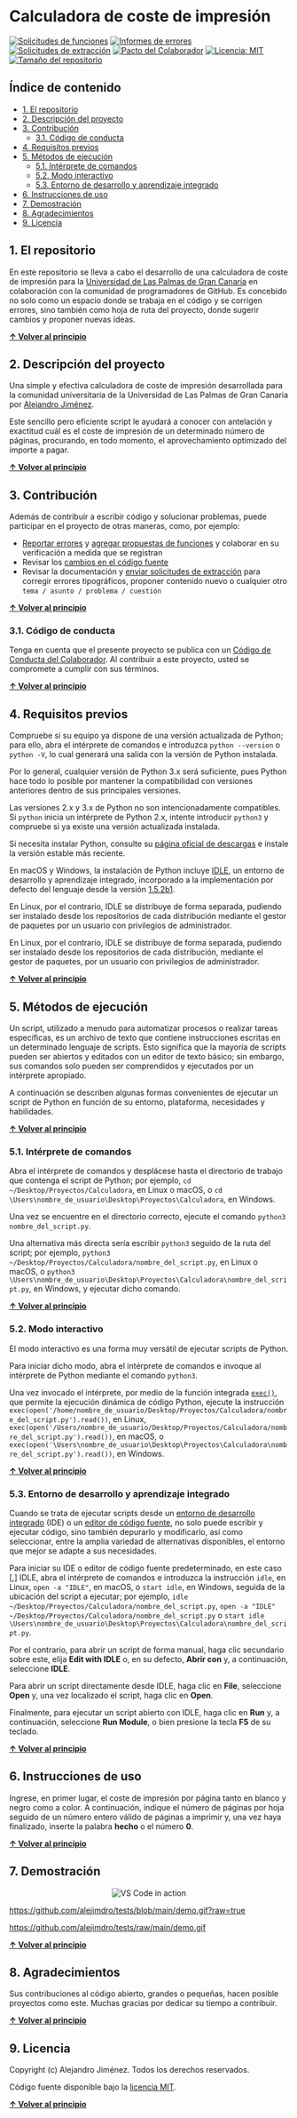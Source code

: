 # Calculadora de coste de impresión
[![Solicitudes de funciones](https://img.shields.io/github/issues-raw/alejimdro/tests/enhancement?color=yellow&label=Solicitudes%20de%20funciones%20abiertas)](https://github.com/alejimdro/tests/issues?utf8=✓&q=is%3Aissue+is%3Aopen+label%3Aenhancement+sort%3Areactions-%2B1-desc+)
[![Informes de errores](https://img.shields.io/github/issues-raw/alejimdro/tests/bug?color=yellow&label=Informes%20de%20errores%20abiertos)](https://github.com/alejimdro/tests/issues?utf8=✓&q=is%3Aissue+is%3Aopen+label%3Abug+)
[![Solicitudes de extracción](https://img.shields.io/github/issues-pr-raw/alejimdro/tests?color=yellow&label=Solicitudes%20de%20extracci%C3%B3n%20abiertas)](https://github.com/alejimdro/tests/pulls?utf8=✓&q=is%3Apr+is%3Aopen+)
[![Pacto del Colaborador](https://img.shields.io/badge/Pacto%20del%20Colaborador-2.0-4baaaa.svg)](./CODE_OF_CONDUCT.md)
[![Licencia: MIT](https://img.shields.io/github/license/alejimdro/tests?label=Licencia)](./LICENSE)
[![Tamaño del repositorio](https://img.shields.io/github/repo-size/alejimdro/tests?label=Tama%C3%B1o%20del%20repositorio)](https://github.com/alejimdro/tests)

## Índice de contenido

* [1. El repositorio](#1-el-repositorio)
* [2. Descripción del proyecto](#2-descripción-del-proyecto)
* [3. Contribución](#3-contribución)
  * [3.1. Código de conducta](#31-código-de-conducta)
* [4. Requisitos previos](#4-requisitos-previos)
* [5. Métodos de ejecución](#5-métodos-de-ejecución)
  * [5.1. Intérprete de comandos](#51-intérprete-de-comandos)
  * [5.2. Modo interactivo](#52-modo-interactivo)
  * [5.3. Entorno de desarrollo y aprendizaje integrado](#53-entorno-de-desarrollo-y-aprendizaje-integrado)
* [6. Instrucciones de uso](#6-instrucciones-de-uso)
* [7. Demostración](#7-demostración)
* [8. Agradecimientos](#8-agradecimientos)
* [9. Licencia](#9-licencia)

## 1. El repositorio

En este repositorio se lleva a cabo el desarrollo de una calculadora de coste de impresión para la [Universidad de Las Palmas de Gran Canaria](https://www.ulpgc.es) en colaboración con la comunidad de programadores de GitHub. Es concebido no solo como un espacio donde se trabaja en el código y se corrigen errores, sino también como hoja de ruta del proyecto, donde sugerir cambios y proponer nuevas ideas.

**[↑ Volver al principio](#índice-de-contenido)**

## 2. Descripción del proyecto

Una simple y efectiva calculadora de coste de impresión desarrollada para la comunidad universitaria de la Universidad de Las Palmas de Gran Canaria por [Alejandro Jiménez](https://github.com/alejimdro).

Este sencillo pero eficiente script le ayudará a conocer con antelación y exactitud cuál es el coste de impresión de un determinado número de páginas, procurando, en todo momento, el aprovechamiento optimizado del importe a pagar.

**[↑ Volver al principio](#índice-de-contenido)**

## 3. Contribución

Además de contribuir a escribir código y solucionar problemas, puede participar en el proyecto de otras maneras, como, por ejemplo:

* [Reportar errores](https://github.com/alejimdro/tests/issues) y [agregar propuestas de funciones](https://github.com/alejimdro/tests/issues) y colaborar en su verificación a medida que se registran
* Revisar los [cambios en el código fuente](https://github.com/alejimdro/tests/pulls)
* Revisar la documentación y [enviar solicitudes de extracción](https://github.com/alejimdro/tests/pulls) para corregir errores tipográficos, proponer contenido nuevo o cualquier otro `tema / asunto / problema / cuestión`

**[↑ Volver al principio](#índice-de-contenido)**

### 3.1. Código de conducta

Tenga en cuenta que el presente proyecto se publica con un [Código de Conducta del Colaborador](./CODE_OF_CONDUCT.md). Al contribuir a este proyecto, usted se compromete a cumplir con sus términos.

**[↑ Volver al principio](#índice-de-contenido)**

## 4. Requisitos previos

Compruebe si su equipo ya dispone de una versión actualizada de Python; para ello, abra el intérprete de comandos e introduzca `python --version` o `python -V`, lo cual generará una salida con la versión de Python instalada.

Por lo general, cualquier versión de Python 3.x será suficiente, pues Python hace todo lo posible por mantener la compatibilidad con versiones anteriores dentro de sus principales versiones.

Las versiones 2.x y 3.x de Python no son intencionadamente compatibles. Si `python` inicia un intérprete de Python 2.x, intente introducir `python3` y compruebe si ya existe una versión actualizada instalada.

Si necesita instalar Python, consulte su [página oficial de descargas](https://www.python.org/downloads/) e instale la versión estable más reciente.

En macOS y Windows, la instalación de Python incluye [IDLE](https://docs.python.org/es/3/library/idle.html), un entorno de desarrollo y aprendizaje integrado, incorporado a la implementación por defecto del lenguaje desde la versión [1.5.2b1](https://hg.python.org/cpython/file/tip/Lib/idlelib/HISTORY.txt).

En Linux, por el contrario, IDLE se distribuye de forma separada, pudiendo ser instalado desde los repositorios de cada distribución mediante el gestor de paquetes por un usuario con privilegios de administrador.

En Linux, por el contrario, IDLE se distribuye de forma separada, pudiendo ser instalado desde los repositorios de cada distribución, mediante el gestor de paquetes, por un usuario con privilegios de administrador.

**[↑ Volver al principio](#índice-de-contenido)**

## 5. Métodos de ejecución

Un script, utilizado a menudo para automatizar procesos o realizar tareas específicas, es un archivo de texto que contiene instrucciones escritas en un determinado lenguaje de scripts. Esto significa que la mayoría de scripts pueden ser abiertos y editados con un editor de texto básico; sin embargo, sus comandos solo pueden ser comprendidos y ejecutados por un intérprete apropiado.

A continuación se describen algunas formas convenientes de ejecutar un script de Python en función de su entorno, plataforma, necesidades y habilidades.

**[↑ Volver al principio](#índice-de-contenido)**

### 5.1. Intérprete de comandos

Abra el intérprete de comandos y desplácese hasta el directorio de trabajo que contenga el script de Python; por ejemplo, `cd ~/Desktop/Proyectos/Calculadora`, en Linux o macOS, o `cd \Users\nombre_de_usuario\Desktop\Proyectos\Calculadora`, en Windows.

Una vez se encuentre en el directorio correcto, ejecute el comando `python3 nombre_del_script.py`.

Una alternativa más directa sería escribir `python3` seguido de la ruta del script; por ejemplo, `python3 ~/Desktop/Proyectos/Calculadora/nombre_del_script.py`, en Linux o macOS, o `python3 \Users\nombre_de_usuario\Desktop\Proyectos\Calculadora\nombre_del_script.py`, en Windows, y ejecutar dicho comando.

**[↑ Volver al principio](#índice-de-contenido)**

### 5.2. Modo interactivo

El modo interactivo es una forma muy versátil de ejecutar scripts de Python.

Para iniciar dicho modo, abra el intérprete de comandos e invoque al intérprete de Python mediante el comando `python3`.

Una vez invocado el intérprete, por medio de la función integrada [`exec()`](https://docs.python.org/es/3/library/functions.html#exec), que permite la ejecución dinámica de código Python, ejecute la instrucción `exec(open('/home/nombre_de_usuario/Desktop/Proyectos/Calculadora/nombre_del_script.py').read())`, en Linux, `exec(open('/Users/nombre_de_usuario/Desktop/Proyectos/Calculadora/nombre_del_script.py').read())`, en macOS, o `exec(open('\Users\nombre_de_usuario\Desktop\Proyectos\Calculadora\nombre_del_script.py').read())`, en Windows.

**[↑ Volver al principio](#índice-de-contenido)**

### 5.3. Entorno de desarrollo y aprendizaje integrado

Cuando se trata de ejecutar scripts desde un [entorno de desarrollo integrado](https://es.wikipedia.org/wiki/Entorno_de_desarrollo_integrado) (IDE) o un [editor de código fuente](https://es.wikipedia.org/wiki/Editor_de_código_fuente), no solo puede escribir y ejecutar código, sino también depurarlo y modificarlo, así como seleccionar, entre la amplia variedad de alternativas disponibles, el entorno que mejor se adapte a sus necesidades.

Para iniciar su IDE o editor de código fuente predeterminado, en este caso [,] IDLE, abra el intérprete de comandos e introduzca la instrucción `idle`, en Linux, `open -a "IDLE"`, en macOS, o `start idle`, en Windows, seguida de la ubicación del script a ejecutar; por ejemplo, `idle ~/Desktop/Proyectos/Calculadora/nombre_del_script.py`, `open -a "IDLE" ~/Desktop/Proyectos/Calculadora/nombre_del_script.py` o `start idle \Users\nombre_de_usuario\Desktop\Proyectos\Calculadora\nombre_del_script.py`.

Por el contrario, para abrir un script de forma manual, haga clic secundario sobre este, elija **Edit with IDLE** o, en su defecto, **Abrir con** y, a continuación, seleccione **IDLE**.

Para abrir un script directamente desde IDLE, haga clic en **File**, seleccione **Open** y, una vez localizado el script, haga clic en **Open**.

Finalmente, para ejecutar un script abierto con IDLE, haga clic en **Run** y, a continuación, seleccione **Run Module**, o bien presione la tecla **F5** de su teclado.

**[↑ Volver al principio](#índice-de-contenido)**

## 6. Instrucciones de uso

Ingrese, en primer lugar, el coste de impresión por página tanto en blanco y negro como a color. A continuación, indique el número de páginas por hoja seguido de un número entero válido de páginas a imprimir y, una vez haya finalizado, inserte la palabra **hecho** o el número **0**.

**[↑ Volver al principio](#índice-de-contenido)**

## 7. Demostración

<p align="center">
  <img alt="VS Code in action" src="https://user-images.githubusercontent.com/1487073/58344409-70473b80-7e0a-11e9-8570-b2efc6f8fa44.png">
</p>

https://github.com/alejimdro/tests/blob/main/demo.gif?raw=true

https://github.com/alejimdro/tests/raw/main/demo.gif

**[↑ Volver al principio](#índice-de-contenido)**

## 8. Agradecimientos

Sus contribuciones al código abierto, grandes o pequeñas, hacen posible proyectos como este. Muchas gracias por dedicar su tiempo a contribuir.

**[↑ Volver al principio](#índice-de-contenido)**

## 9. Licencia

Copyright (c) Alejandro Jiménez. Todos los derechos reservados.

Código fuente disponible bajo la [licencia MIT](./LICENSE).

**[↑ Volver al principio](#índice-de-contenido)**
